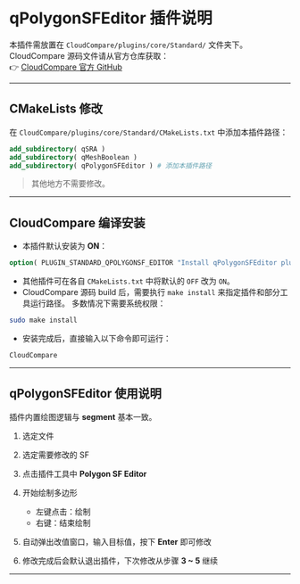 # qPolygonSFEditor 插件说明

本插件需放置在 `CloudCompare/plugins/core/Standard/` 文件夹下。  
CloudCompare 源码文件请从官方仓库获取：  
👉 [CloudCompare 官方 GitHub](https://github.com/CloudCompare/CloudCompare)

---

## CMakeLists 修改

在 `CloudCompare/plugins/core/Standard/CMakeLists.txt` 中添加本插件路径：

```cmake
add_subdirectory( qSRA )
add_subdirectory( qMeshBoolean )
add_subdirectory( qPolygonSFEditor ) # 添加本插件路径
````

> 其他地方不需要修改。

---

## CloudCompare 编译安装

* 本插件默认安装为 **ON**：

```cmake
option( PLUGIN_STANDARD_QPOLYGONSF_EDITOR "Install qPolygonSFEditor plugin" ON )
```

* 其他插件可在各自 `CMakeLists.txt` 中将默认的 `OFF` 改为 `ON`。
* CloudCompare 源码 build 后，需要执行 `make install` 来指定插件和部分工具运行路径。
  多数情况下需要系统权限：

```bash
sudo make install
```

* 安装完成后，直接输入以下命令即可运行：

```bash
CloudCompare
```

---

## qPolygonSFEditor 使用说明

插件内置绘图逻辑与 **segment** 基本一致。

1. 选定文件
2. 选定需要修改的 SF
3. 点击插件工具中 **Polygon SF Editor**
4. 开始绘制多边形

   * 左键点击：绘制
   * 右键：结束绘制
5. 自动弹出改值窗口，输入目标值，按下 **Enter** 即可修改
6. 修改完成后会默认退出插件，下次修改从步骤 **3 \~ 5** 继续

---
